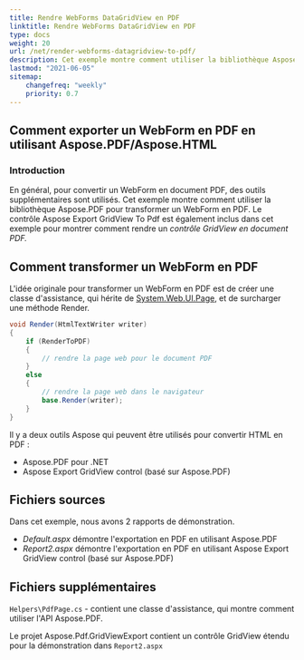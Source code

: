 ```yaml
---
title: Rendre WebForms DataGridView en PDF
linktitle: Rendre WebForms DataGridView en PDF
type: docs
weight: 20
url: /net/render-webforms-datagridview-to-pdf/
description: Cet exemple montre comment utiliser la bibliothèque Aspose.PDF pour transformer un WebForm en PDF.
lastmod: "2021-06-05"
sitemap:
    changefreq: "weekly"
    priority: 0.7
---
```


## Comment exporter un WebForm en PDF en utilisant Aspose.PDF/Aspose.HTML

### Introduction

En général, pour convertir un WebForm en document PDF, des outils supplémentaires sont utilisés. Cet exemple montre comment utiliser la bibliothèque Aspose.PDF pour transformer un WebForm en PDF. Le contrôle Aspose Export GridView To Pdf est également inclus dans cet exemple pour montrer comment rendre un _contrôle GridView en document PDF._

## Comment transformer un WebForm en PDF

L'idée originale pour transformer un WebForm en PDF est de créer une classe d'assistance, qui hérite de [System.Web.UI.Page](https://msdn.microsoft.com/en-US/library/System.Web.UI.Page.aspx), et de surcharger une méthode Render.

```csharp
void Render(HtmlTextWriter writer)
{
    if (RenderToPDF)
    {
        // rendre la page web pour le document PDF
    }
    else
    {
        // rendre la page web dans le navigateur
        base.Render(writer);
    }
}
```
Il y a deux outils Aspose qui peuvent être utilisés pour convertir HTML en PDF :

- Aspose.PDF pour .NET
- Aspose Export GridView control (basé sur Aspose.PDF)

## Fichiers sources

Dans cet exemple, nous avons 2 rapports de démonstration.

- _Default.aspx_ démontre l'exportation en PDF en utilisant Aspose.PDF
- _Report2.aspx_ démontre l'exportation en PDF en utilisant Aspose Export GridView control (basé sur Aspose.PDF)

## Fichiers supplémentaires

`Helpers\PdfPage.cs` - contient une classe d'assistance, qui montre comment utiliser l'API Aspose.PDF.

Le projet Aspose.Pdf.GridViewExport contient un contrôle GridView étendu pour la démonstration dans `Report2.aspx`

